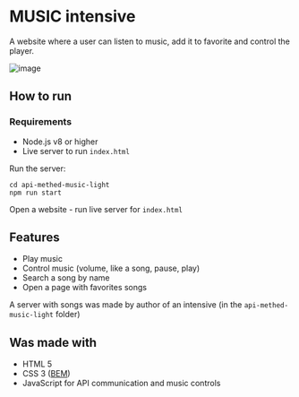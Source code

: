 # MUSIC intensive

A website where a user can listen to music, add it to favorite and control the player.

![image](https://user-images.githubusercontent.com/111682119/211212526-af219d97-3d9b-47e7-9439-991c6a896e8f.png)



## How to run 

### Requirements

- Node.js v8 or higher
- Live server to run `index.html`


Run the server: 

```
cd api-methed-music-light
npm run start
```

Open a website - run live server for `index.html`

## Features

- Play music
- Control music (volume, like a song, pause, play)
- Search a song by name
- Open a page with favorites songs

A server with songs was made by author of an intensive (in the `api-methed-music-light` folder)

## Was made with

- HTML 5
- CSS 3 ([BEM](https://getbem.com/))
- JavaScript for API communication and music controls
